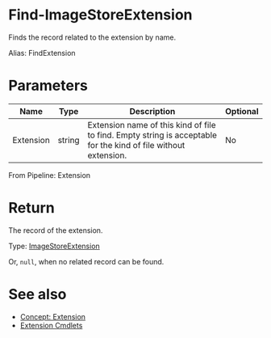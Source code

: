 # Find-ImageStoreExtension
Finds the record related to the extension by name.

Alias: FindExtension

# Parameters
|Name|Type|Description|Optional|
|---|---|---|---|
|Extension|string|Extension name of this kind of file to find. Empty string is acceptable for the kind of file without extension.|No|

From Pipeline: Extension

# Return
The record of the extension.

Type: [ImageStoreExtension](../../type/ImageStoreExtension.md)

Or, ```null```, when no related record can be found.

# See also
  * [Concept: Extension](../../concept/Extension.md)
  * [Extension Cmdlets](../cmdlets.md#extension)